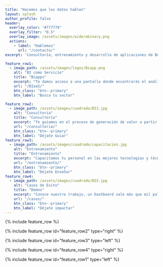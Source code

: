 ```yaml
---
title: "Hacemos que los datos hablen"
layout: splash
author_profile: false
header:
  overlay_color: "#777779"
  overlay_filter: "0.5"
  overlay_image: /assets/images/wide/wbinary.png
  actions:
    - label: "Hablemos"
      url: "/contacto/"
excerpt: 'Consultoría, entrenamiento y desarrollo de aplicaciones de Business Intelligence y Analítica con Power BI'

feature_row1:
  - image_path: /assets/images/logos/Biapp.png
    alt: "BI como Servicio"
    title: "Biapps"
    excerpt: "Te damos acceso a una pantalla donde encontrarás el análisis de las principales variables que impactan el mercado de tu negocio"
    url: "/BIaaS/"
    btn_class: "btn--primary"
    btn_label: "Busca tu sector"

feature_row2:
  - image_path: /assets/images/cuadrado/BI3.jpg
    alt: "Consultoria"
    title: "Consultoría"
    excerpt: "Te guiamos en el proceso de generación de valor a partir de tus datos. Nuestro objetivo es entregarte una solución clara que te permita comprender profundamente el comportamiento de tu organización."
    url: "/consultoria/"
    btn_class: "btn--primary"
    btn_label: "Déjate Guiar"
feature_row3:
  - image_path: /assets/images/cuadrado/capacitacion.jpg
    alt: "Entrenamiento"
    title: "Entrenamiento"
    excerpt: "Capacitamos tu personal en las mejores tecnologías y técnicas de análisis, empoderándolos para explotar al máximo los datos"
    url: "/entrenamiento/"
    btn_class: "btn--primary"
    btn_label: "Déjate Enseñar"
feature_row4:
  - image_path: /assets/images/cuadrado/BI5.jpg
    alt: "Casos de Exito"
    title: "Demos"
    excerpt: "Conoce nuestro trabajo, un Dashboard vale más que mil palabras. "
    url: "/casos/"
    btn_class: "btn--primary"
    btn_label: "Déjate impactar"
---
```

{% include feature_row %}

{% include feature_row id="feature_row2" type="right" %}

{% include feature_row id="feature_row3" type="left" %}

{% include feature_row id="feature_row4" type="right" %}

{% include feature_row id="feature_row1" type="left" %}